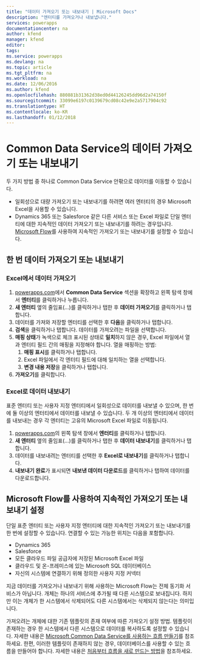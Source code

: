 ```yaml
---
title: "데이터 가져오기 또는 내보내기 | Microsoft Docs"
description: "엔터티를 가져오거나 내보냅니다."
services: powerapps
documentationcenter: na
author: kfend
manager: kfend
editor: 
tags: 
ms.service: powerapps
ms.devlang: na
ms.topic: article
ms.tgt_pltfrm: na
ms.workload: na
ms.date: 12/06/2016
ms.author: kfend
ms.openlocfilehash: 880881b31362d38ed0d44126245dd96d2a74150f
ms.sourcegitcommit: 33099e6197c0139679cd08c42e9e2a5717904c92
ms.translationtype: HT
ms.contentlocale: ko-KR
ms.lasthandoff: 01/12/2018
---
```

# <a name="import-or-export-data-from-the-common-data-service"></a>Common Data Service의 데이터 가져오기 또는 내보내기
두 가지 방법 중 하나로 Common Data Service 안팎으로 데이터를 이동할 수 있습니다.

* 일회성으로 대량 가져오기 또는 내보내기를 하려면 여러 엔터티의 경우 Microsoft Excel을 사용할 수 있습니다.
* Dynamics 365 또는 Salesforce 같은 다른 서비스 또는 Excel 파일로 단일 엔터티에 대한 지속적인 데이터 가져오기 또는 내보내기를 하려는 경우입니다. [Microsoft Flow](https://flow.microsoft.com)를 사용하여 지속적인 가져오기 또는 내보내기를 설정할 수 있습니다.

## <a name="import-or-export-data-once"></a>한 번 데이터 가져오기 또는 내보내기
### <a name="import-data-from-excel"></a>Excel에서 데이터 가져오기
1. [powerapps.com](https://web.powerapps.com)에서 **Common Data Service** 섹션을 확장하고 왼쪽 탐색 창에서 **엔터티**를 클릭하거나 누릅니다.
2. **새 엔터티** 옆의 줄임표(...)를 클릭하거나 탭한 후 **데이터 가져오기**를 클릭하거나 탭합니다.
3. 데이터를 가져와 저장할 엔터티를 선택한 후 **다음**을 클릭하거나 탭합니다.
4. **검색**을 클릭하거나 탭합니다. 데이터를 가져오려는 파일을 선택합니다.
5. **매핑 상태**가 녹색으로 체크 표시된 상태로 **일치**하지 않은 경우, Excel 파일에서 열과 엔터티 필드 간의 매핑을 지정해야 합니다. 열을 매핑하는 방법:
   1. **매핑 표시**를 클릭하거나 탭합니다.
   2. Excel 파일에서 각 엔터티 필드에 대해 일치하는 열을 선택합니다.
   3. **변경 내용 저장**을 클릭하거나 탭합니다.
6. **가져오기**를 클릭합니다.

### <a name="export-data-to-excel"></a>Excel로 데이터 내보내기
표준 엔터티 또는 사용자 지정 엔터티에서 일회성으로 데이터를 내보낼 수 있으며, 한 번에 둘 이상의 엔터티에서 데이터를 내보낼 수 있습니다. 두 개 이상의 엔터티에서 데이터를 내보내는 경우 각 엔터티는 고유의 Microsoft Excel 파일로 이동됩니다.

1. [powerapps.com](https://web.powerapps.com)의 왼쪽 탐색 창에서 **엔터티**를 클릭하거나 탭합니다.
2. **새 엔터티** 옆의 줄임표(...)를 클릭하거나 탭한 후 **데이터 내보내기**를 클릭하거나 탭합니다.
3. 데이터를 내보내려는 엔터티를 선택한 후 **Excel로 내보내기**를 클릭하거나 탭합니다.
4. **내보내기 완료**가 표시되면 **내보낸 데이터 다운로드**를 클릭하거나 탭하여 데이터를 다운로드합니다.

## <a name="use-microsoft-flow-to-set-up-ongoing-import-or-export"></a>Microsoft Flow를 사용하여 지속적인 가져오기 또는 내보내기 설정
단일 표준 엔터티 또는 사용자 지정 엔터티에 대한 지속적인 가져오기 또는 내보내기를 한 번에 설정할 수 있습니다. 연결할 수 있는 가능한 위치는 다음을 포함합니다.

* Dynamics 365
* Salesforce
* 모든 클라우드 파일 공급자에 저장된 Microsoft Excel 파일
* 클라우드 및 온-프레미스에 있는 Microsoft SQL 데이터베이스
* 자신의 시스템에 연결하기 위해 정의한 사용자 지정 커넥터

지금 데이터를 가져오거나 내보내기 위해 사용하는 Microsoft Flow는 전체 동기화 서비스가 아닙니다. 개체는 하나의 서비스에 추가될 때 다른 시스템으로 보내집니다. 하지만 이는 개체가 한 시스템에서 삭제되어도 다른 시스템에서는 삭제되지 않는다는 의미입니다.

가져오려는 개체에 대한 기존 템플릿의 존재 여부에 따른 가져오기 설정 방법. 템플릿이 존재하는 경우 한 시스템에서 다른 시스템으로 데이터를 복사하도록 설정할 수 있습니다. 자세한 내용은 [Microsoft Common Data Service를 사용하는 흐름 만들기](https://flow.microsoft.com/documentation/common-data-model-intro/)를 참조하세요. 한편, 이러한 템플릿이 존재하지 않는 경우, 데이터베이스를 사용할 수 있는 흐름을 만들어야 합니다. 자세한 내용은 [처음부터 흐름을 새로 만드는 방법](https://flow.microsoft.com/documentation/get-started-logic-flow/)을 참조하세요.

